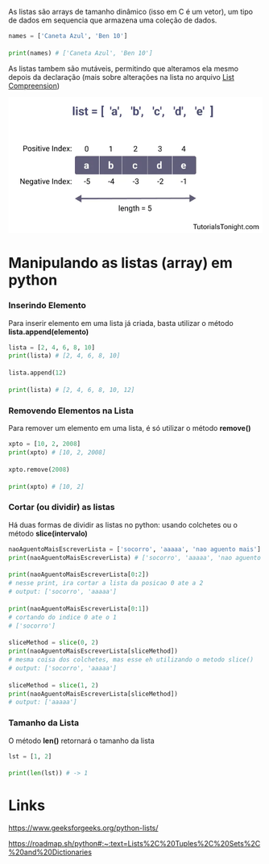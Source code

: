 As listas são arrays de tamanho dinâmico (isso em C é um vetor), um tipo de dados em sequencia que armazena uma coleção de dados.

```python
names = ['Caneta Azul', 'Ben 10']

print(names) # ['Caneta Azul', 'Ben 10']
```

As listas tambem são mutáveis, permitindo que alteramos ela mesmo depois da declaração (mais sobre alterações na lista no arquivo [List Compreension](../Algorithm/List%20Compreension.md))

![](Images/Python/Lists/Pasted%20image%2020231212212340.png)

# Manipulando as listas (array) em python
### Inserindo Elemento
Para inserir elemento em uma lista já criada, basta utilizar o método **lista.append(elemento)**

```python
lista = [2, 4, 6, 8, 10]
print(lista) # [2, 4, 6, 8, 10]

lista.append(12)

print(lista) # [2, 4, 6, 8, 10, 12]
```


### Removendo Elementos na Lista
Para remover um elemento em uma lista, é só utilizar o método **remove()**

```python
xpto = [10, 2, 2008]
print(xpto) # [10, 2, 2008]

xpto.remove(2008)

print(xpto) # [10, 2]
```


### Cortar (ou dividir) as listas
Há duas formas de dividir as listas no python: usando colchetes ou o método **slice(intervalo)**

```python
naoAguentoMaisEscreverLista = ['socorro', 'aaaaa', 'nao aguento mais']
print(naoAguentoMaisEscreverLista) # ['socorro', 'aaaaa', 'nao aguento mais']

print(naoAguentoMaisEscreverLista[0:2])
# nesse print, ira cortar a lista da posicao 0 ate a 2
# output: ['socorro', 'aaaaa']

print(naoAguentoMaisEscreverLista[0:1])
# cortando do indice 0 ate o 1
# ['socorro']

sliceMethod = slice(0, 2)
print(naoAguentoMaisEscreverLista[sliceMethod])
# mesma coisa dos colchetes, mas esse eh utilizando o metodo slice()
# output: ['socorro', 'aaaaa']

sliceMethod = slice(1, 2)
print(naoAguentoMaisEscreverLista[sliceMethod])
# output: ['aaaaa']

```

### Tamanho da Lista
O método **len()** retornará o tamanho da lista

```python
lst = [1, 2]

print(len(lst)) # -> 1
```
# Links
https://www.geeksforgeeks.org/python-lists/

https://roadmap.sh/python#:~:text=Lists%2C%20Tuples%2C%20Sets%2C%20and%20Dictionaries